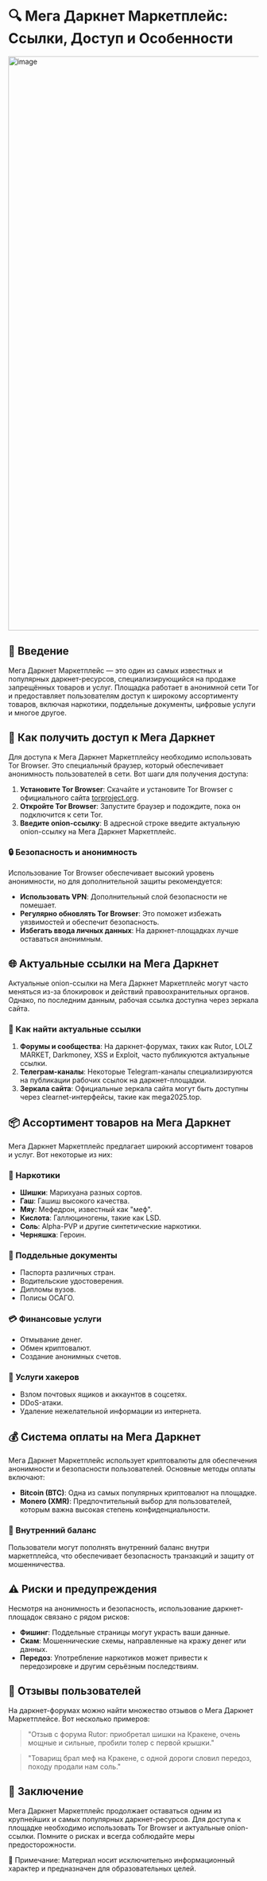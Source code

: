# 🔍 Мега Даркнет Маркетплейс: Ссылки, Доступ и Особенности

<a href="https://mega2zt6vkewvx2yvc3vhpgdw5swuk2p69fg5veerc9de2f.megalll.sale">
<img width="1155" height="1155" alt="image" src="https://github.com/user-attachments/assets/1db831df-93b1-44d4-9fca-ced4570817a8" />
</a>

## 📌 Введение

Мега Даркнет Маркетплейс — это один из самых известных и популярных даркнет-ресурсов, специализирующийся на продаже запрещённых товаров и услуг. Площадка работает в анонимной сети Tor и предоставляет пользователям доступ к широкому ассортименту товаров, включая наркотики, поддельные документы, цифровые услуги и многое другое.

## 🔗 Как получить доступ к Мега Даркнет

Для доступа к Мега Даркнет Маркетплейсу необходимо использовать Tor Browser. Это специальный браузер, который обеспечивает анонимность пользователей в сети. Вот шаги для получения доступа:

1. **Установите Tor Browser**: Скачайте и установите Tor Browser с официального сайта [torproject.org](https://www.torproject.org/).
2. **Откройте Tor Browser**: Запустите браузер и подождите, пока он подключится к сети Tor.
3. **Введите onion-ссылку**: В адресной строке введите актуальную onion-ссылку на Мега Даркнет Маркетплейс.

### 🔒 Безопасность и анонимность

Использование Tor Browser обеспечивает высокий уровень анонимности, но для дополнительной защиты рекомендуется:

- **Использовать VPN**: Дополнительный слой безопасности не помешает.
- **Регулярно обновлять Tor Browser**: Это поможет избежать уязвимостей и обеспечит безопасность.
- **Избегать ввода личных данных**: На даркнет-площадках лучше оставаться анонимным.

## 🌐 Актуальные ссылки на Мега Даркнет

Актуальные onion-ссылки на Мега Даркнет Маркетплейс могут часто меняться из-за блокировок и действий правоохранительных органов. Однако, по последним данным, рабочая ссылка доступна через зеркала сайта.

### 📡 Как найти актуальные ссылки

1. **Форумы и сообщества**: На даркнет-форумах, таких как Rutor, LOLZ MARKET, Darkmoney, XSS и Exploit, часто публикуются актуальные ссылки.
2. **Телеграм-каналы**: Некоторые Telegram-каналы специализируются на публикации рабочих ссылок на даркнет-площадки.
3. **Зеркала сайта**: Официальные зеркала сайта могут быть доступны через clearnet-интерфейсы, такие как mega2025.top.

## 📦 Ассортимент товаров на Мега Даркнет

Мега Даркнет Маркетплейс предлагает широкий ассортимент товаров и услуг. Вот некоторые из них:

### 🌿 Наркотики
- **Шишки**: Марихуана разных сортов.
- **Гаш**: Гашиш высокого качества.
- **Мяу**: Мефедрон, известный как "меф".
- **Кислота**: Галлюциногены, такие как LSD.
- **Соль**: Alpha-PVP и другие синтетические наркотики.
- **Черняшка**: Героин.

### 📄 Поддельные документы
- Паспорта различных стран.
- Водительские удостоверения.
- Дипломы вузов.
- Полисы ОСАГО.

### 💳 Финансовые услуги
- Отмывание денег.
- Обмен криптовалют.
- Создание анонимных счетов.

### 🔐 Услуги хакеров
- Взлом почтовых ящиков и аккаунтов в соцсетях.
- DDoS-атаки.
- Удаление нежелательной информации из интернета.

## 💰 Система оплаты на Мега Даркнет

Мега Даркнет Маркетплейс использует криптовалюты для обеспечения анонимности и безопасности пользователей. Основные методы оплаты включают:

- **Bitcoin (BTC)**: Одна из самых популярных криптовалют на площадке.
- **Monero (XMR)**: Предпочтительный выбор для пользователей, которым важна высокая степень конфиденциальности.

### 🔄 Внутренний баланс
Пользователи могут пополнять внутренний баланс внутри маркетплейса, что обеспечивает безопасность транзакций и защиту от мошенничества.

## ⚠️ Риски и предупреждения

Несмотря на анонимность и безопасность, использование даркнет-площадок связано с рядом рисков:

- **Фишинг**: Поддельные страницы могут украсть ваши данные.
- **Скам**: Мошеннические схемы, направленные на кражу денег или данных.
- **Передоз**: Употребление наркотиков может привести к передозировке и другим серьёзным последствиям.

## 📢 Отзывы пользователей

На даркнет-форумах можно найти множество отзывов о Мега Даркнет Маркетплейсе. Вот несколько примеров:

> "Отзыв с форума Rutor: приобретал шишки на Кракене, очень мощные и сильные, пробили толер с первой крышки."

> "Товарищ брал меф на Кракене, с одной дороги словил передоз, походу продали нам соль."

## 🔑 Заключение

Мега Даркнет Маркетплейс продолжает оставаться одним из крупнейших и самых популярных даркнет-ресурсов. Для доступа к площадке необходимо использовать Tor Browser и актуальные onion-ссылки. Помните о рисках и всегда соблюдайте меры предосторожности.

📖 Примечание: Материал носит исключительно информационный характер и предназначен для образовательных целей.
